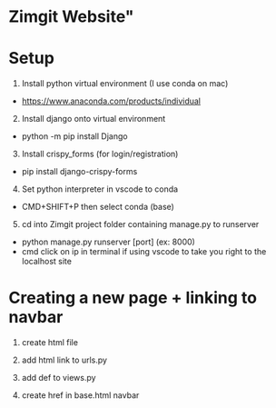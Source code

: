 # Zimgit Website" 

# Setup
1. Install python virtual environment (I use conda on mac) 
- https://www.anaconda.com/products/individual

2. Install django onto virtual environment
- python -m pip install Django

3. Install crispy_forms (for login/registration)
- pip install django-crispy-forms

4. Set python interpreter in vscode to conda 
- CMD+SHIFT+P then select conda (base)

5. cd into Zimgit project folder containing manage.py to runserver
- python manage.py runserver [port] (ex: 8000)
- cmd click on ip in terminal if using vscode to take you right to the localhost site


# Creating a new page + linking to navbar
1. create html file

2. add html link to urls.py 

3. add def to views.py

4. create href in base.html navbar
